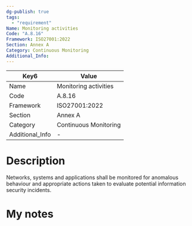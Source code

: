 ```yaml
---
dg-publish: true
tags:
  - "requirement"
Name: Monitoring activities
Code: "A.8.16"
Framework: ISO27001:2022
Section: Annex A
Category: Continuous Monitoring
Additional_Info: 
---
```


<div><table class="dataview table-view-table"><thead class="table-view-thead"><tr class="table-view-tr-header"><th class="table-view-th"><span>Key</span><span class="dataview small-text">6</span></th><th class="table-view-th"><span>Value</span></th></tr></thead><tbody class="table-view-tbody"><tr><td><span>Name</span></td><td><span>Monitoring activities</span></td></tr><tr><td><span>Code</span></td><td><span>A.8.16</span></td></tr><tr><td><span>Framework</span></td><td><span>ISO27001:2022</span></td></tr><tr><td><span>Section</span></td><td><span>Annex A</span></td></tr><tr><td><span>Category</span></td><td><span>Continuous Monitoring</span></td></tr><tr><td><span>Additional_Info</span></td><td><span>-</span></td></tr></tbody></table></div>

# Description

Networks, systems and applications shall be monitored for anomalous behaviour and appropriate actions taken to evaluate potential information security incidents.

# My notes
